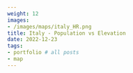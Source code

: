 ```yaml
---
weight: 12
images:
- /images/maps/italy_HR.png
title: Italy - Population vs Elevation 
date: 2022-12-23
tags:
- portfolio # all posts
- map
---
```





